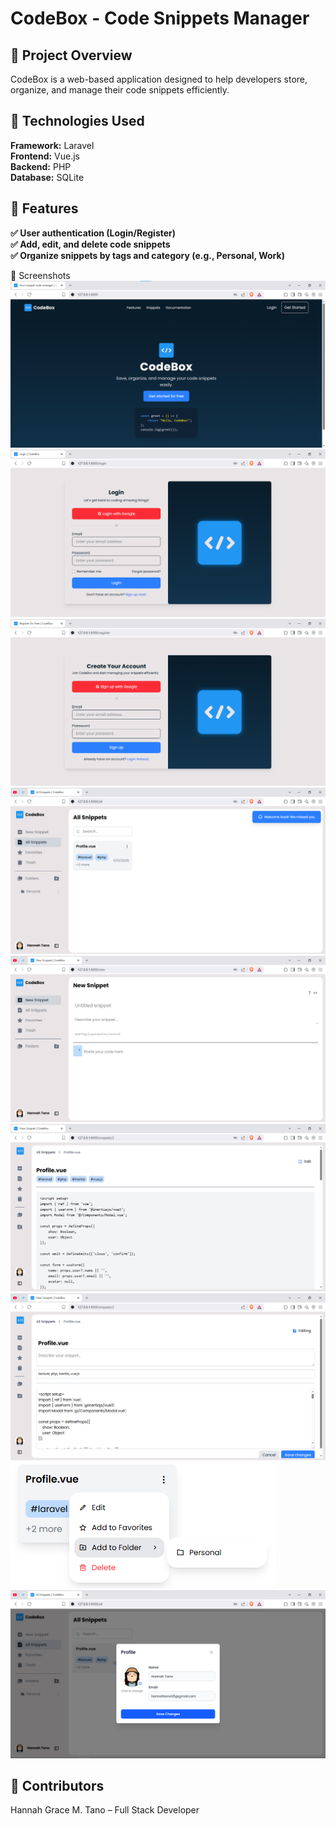 # CodeBox - Code Snippets Manager

## 📌 Project Overview  
CodeBox is a web-based application designed to help developers store, organize, and manage their code snippets efficiently.

## 🔧 Technologies Used  
**Framework:** Laravel<br>
**Frontend:** Vue.js<br>
**Backend:** PHP<br>
**Database:** SQLite<br>

## 🚀 Features  
**✅ User authentication (Login/Register)**  
**✅ Add, edit, and delete code snippets**  
**✅ Organize snippets by tags and category (e.g., Personal, Work)**  

📸 Screenshots  
![Landing Page](CodeBox/landing-page.png)  
![Login](CodeBox/login.png)  
![Register](CodeBox/register.png)  
![All Snippets](CodeBox/all-snippets.png)  
![New Snippet](CodeBox/new.png)  
![View Snippet](CodeBox/view.png)  
![Edit Snippet](CodeBox/edit.png)  
![Snippet Actions](CodeBox/snippet-options.png)  
![Profile](CodeBox/profile.png)  

## 👥 Contributors  
Hannah Grace M. Tano – Full Stack Developer
